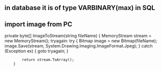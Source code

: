 
<h2>in database it is of type VARBINARY(max) in SQL</h2>
<h2>import image from PC</h2>
</div>
private byte[] ImageToStream(string fileName)
		{
			MemoryStream stream = new MemoryStream();
		tryagain:
			try
			{
				Bitmap image = new Bitmap(fileName);
				image.Save(stream, System.Drawing.Imaging.ImageFormat.Jpeg);
			}
			catch (Exception ex)
			{
				goto tryagain;
			}

			return stream.ToArray();
		}
</div>

		